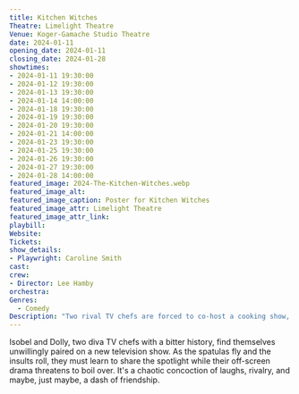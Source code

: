 ```yaml
---
title: Kitchen Witches
Theatre: Limelight Theatre
Venue: Koger-Gamache Studio Theatre
date: 2024-01-11
opening_date: 2024-01-11
closing_date: 2024-01-28
showtimes:
- 2024-01-11 19:30:00
- 2024-01-12 19:30:00
- 2024-01-13 19:30:00
- 2024-01-14 14:00:00
- 2024-01-18 19:30:00
- 2024-01-19 19:30:00
- 2024-01-20 19:30:00
- 2024-01-21 14:00:00
- 2024-01-23 19:30:00
- 2024-01-25 19:30:00
- 2024-01-26 19:30:00
- 2024-01-27 19:30:00
- 2024-01-28 14:00:00
featured_image: 2024-The-Kitchen-Witches.webp
featured_image_alt: 
featured_image_caption: Poster for Kitchen Witches
featured_image_attr: Limelight Theatre
featured_image_attr_link: 
playbill:
Website: 
Tickets: 
show_details: 
- Playwright: Caroline Smith
cast:
crew:
- Director: Lee Hamby
orchestra:
Genres:
  - Comedy
Description: "Two rival TV chefs are forced to co-host a cooking show, stirring up a recipe for hilarious disaster."
---
```

Isobel and Dolly, two diva TV chefs with a bitter history, find themselves unwillingly paired on a new television show. As the spatulas fly and the insults roll, they must learn to share the spotlight while their off-screen drama threatens to boil over. It's a chaotic concoction of laughs, rivalry, and maybe, just maybe, a dash of friendship.
